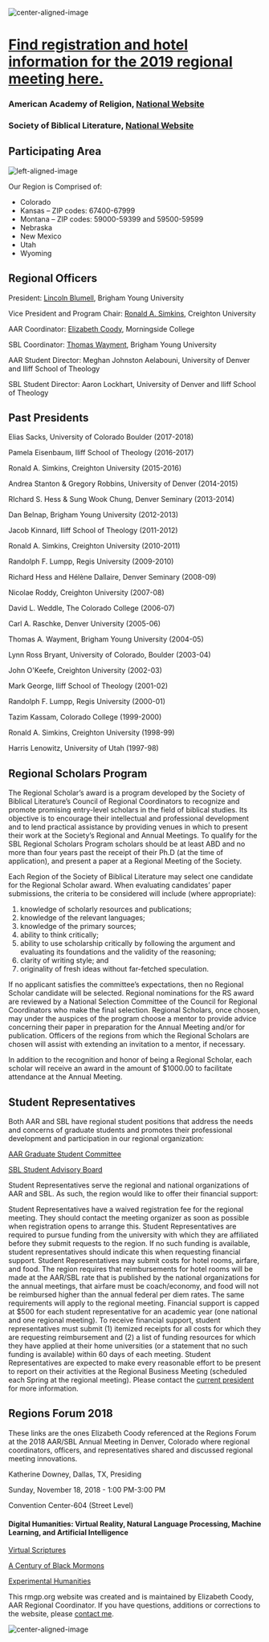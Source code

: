 
![center-aligned-image](rmgp_featured.png)

# [Find registration and hotel information for the 2019 regional meeting here.](http://www.rmgp.org/meetings)

### American Academy of Religion, [National Website](http://www.aarweb.org)
### Society of Biblical Literature, [National Website](http://www.sbl-site.org)

## Participating Area

![left-aligned-image](rmgp_map.gif)

Our Region is Comprised of:

* Colorado
* Kansas – ZIP codes: 67400-67999
* Montana – ZIP codes: 59000-59399 and 59500-59599
* Nebraska
* New Mexico
* Utah
* Wyoming

## Regional Officers

President: [Lincoln Blumell](mailto:lincoln_blumell@byu.edu), Brigham Young University

Vice President and Program Chair: [Ronald A. Simkins](mailto:rsmkns@gmail.com), Creighton University

AAR Coordinator: [Elizabeth Coody](mailto:coodye@morningside.edu), Morningside College

SBL Coordinator: [Thomas Wayment](mailto:thomas_wayment@byu.edu), Brigham Young University

AAR Student Director: Meghan Johnston Aelabouni, University of Denver and Iliff School of Theology

SBL Student Director: Aaron Lockhart, University of Denver and Iliff School of Theology

## Past Presidents

Elias Sacks, University of Colorado Boulder (2017-2018)

Pamela Eisenbaum, Iliff School of Theology (2016-2017)

Ronald A. Simkins, Creighton University (2015-2016)

Andrea Stanton & Gregory Robbins, University of Denver (2014-2015)

RIchard S. Hess & Sung Wook Chung, Denver Seminary (2013-2014)

Dan Belnap, Brigham Young University (2012-2013)

Jacob Kinnard, Iliff School of Theology (2011-2012)

Ronald A. Simkins, Creighton University (2010-2011)

Randolph F. Lumpp, Regis University (2009-2010)

Richard Hess and Hélène Dallaire, Denver Seminary (2008-09)

Nicolae Roddy, Creighton University (2007-08)

David L. Weddle, The Colorado College (2006-07)

Carl A. Raschke, Denver University (2005-06)

Thomas A. Wayment, Brigham Young University (2004-05)

Lynn Ross Bryant, University of Colorado, Boulder (2003-04)

John O'Keefe, Creighton University (2002-03)

Mark George, Iliff School of Theology (2001-02)

Randolph F. Lumpp, Regis University (2000-01)

Tazim Kassam, Colorado College (1999-2000)

Ronald A. Simkins, Creighton University (1998-99)

Harris Lenowitz, University of Utah (1997-98)

## Regional Scholars Program

The Regional Scholar’s award is a program developed by the Society of Biblical Literature’s Council of Regional Coordinators to recognize and promote promising entry-level scholars in the field of biblical studies. Its objective is to encourage their intellectual and professional development and to lend practical assistance by providing venues in which to present their work at the Society’s Regional and Annual Meetings. To qualify for the SBL Regional Scholars Program scholars should be at least ABD and no more than four years past the receipt of their Ph.D (at the time of application), and present a paper at a Regional Meeting of the Society.

Each Region of the Society of Biblical Literature may select one candidate for the Regional Scholar award. When evaluating candidates’ paper submissions, the criteria to be considered will include (where appropriate):

1. knowledge of scholarly resources and publications;
2. knowledge of the relevant languages;
3. knowledge of the primary sources;
4. ability to think critically;
5. ability to use scholarship critically by following the argument and evaluating its foundations and the validity of the reasoning;
6. clarity of writing style; and
7. originality of fresh ideas without far-fetched speculation.

If no applicant satisfies the committee’s expectations, then no Regional Scholar candidate will be selected. Regional nominations for the RS award are reviewed by a National Selection Committee of the Council for Regional Coordinators who make the final selection. Regional Scholars, once chosen, may under the auspices of the program choose a mentor to provide advice concerning their paper in preparation for the Annual Meeting and/or for publication. Officers of the regions from which the Regional Scholars are chosen will assist with extending an invitation to a mentor, if necessary.

In addition to the recognition and honor of being a Regional Scholar, each scholar will receive an award in the amount of $1000.00 to facilitate attendance at the Annual Meeting.

## Student Representatives

Both AAR and SBL have regional student positions that address the needs and concerns of graduate students and promotes their professional development and participation in our regional organization:

[AAR Graduate Student Committee](https://www.aarweb.org/node/108)

[SBL Student Advisory Board](https://www.sbl-site.org/SBLcommittees_SAB.aspx)

Student Representatives serve the regional and national organizations of AAR and SBL. As such, the region would like to offer their financial support:

Student Representatives have a waived registration fee for the regional meeting. They should contact the meeting organizer as soon as possible when registration opens to arrange this.
Student Representatives are required to pursue funding from the university with which they are affiliated before they submit requests to the region. If no such funding is available, student representatives should indicate this when requesting financial support.
Student Representatives may submit costs for hotel rooms, airfare, and food. The region requires that reimbursements for hotel rooms will be made at the AAR/SBL rate that is published by the national organizations for the annual meetings, that airfare must be coach/economy, and food will not be reimbursed higher than the annual federal per diem rates. The same requirements will apply to the regional meeting. Financial support is capped at $500 for each student representative for an academic year (one national and one regional meeting).
To receive financial support, student representatives must submit (1) itemized receipts for all costs for which they are requesting reimbursement and (2) a list of funding resources for which they have applied at their home universities (or a statement that no such funding is available) within 60 days of each meeting.
Student Representatives are expected to make every reasonable effort to be present to report on their activities at the Regional Business Meeting (scheduled each Spring at the regional meeting). 
Please contact the [current president](https://iliff.github.io/rmgp/#regional-officers) for more information.

## Regions Forum 2018

These links are the ones Elizabeth Coody referenced at the Regions Forum at the 2018 AAR/SBL Annual Meeting in Denver, Colorado where regional coordinators, officers, and representatives shared and discussed regional meeting innovations.

Katherine Downey, Dallas, TX, Presiding

Sunday, November 18, 2018 - 1:00 PM-3:00 PM

Convention Center-604 (Street Level)

#### Digital Humanities: Virtual Reality, Natural Language Processing, Machine Learning, and Artificial Intelligence

[Virtual Scriptures](http://www.virtualscriptures.org)

[A Century of Black Mormons](http://www.centuryofblackmormons.org)

[Experimental Humanities](https://www.iliff.edu/experimental-humanities/)

This rmgp.org website was created and is maintained by Elizabeth Coody, AAR Regional Coordinator. If you have questions, additions or corrections to the website, please [contact me](mailto:elizabeth.coody@gmail.com).
        
![center-aligned-image](rmgp_featured_footer.png)
